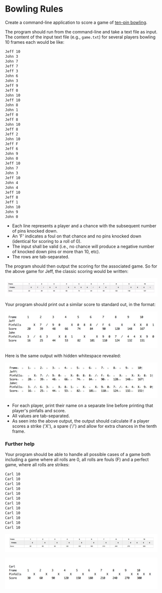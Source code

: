 # Bowling Rules

Create a command-line application to score a game of [ten-pin bowling](https://en.wikipedia.org/wiki/Ten-pin_bowling).

The program should run from the command-line and take a text file as input. The content of the input text file (e.g., `game.txt`) for several players bowling 10 frames each would be like:
```
Jeff 10
John 3
John 7
Jeff 7
Jeff 3
John 6
John 3
Jeff 9
Jeff 0
John 10
Jeff 10
John 8
John 1
Jeff 0
Jeff 8
John 10
Jeff 8
Jeff 2
John 10
Jeff F
Jeff 6
John 9
John 0
Jeff 10
John 7
John 3
Jeff 10
John 4
John 4
Jeff 10
Jeff 8
Jeff 1
John 10
John 9
John 0
```

- Each line represents a player and a chance with the subsequent number of pins knocked down.
- An 'F' indicates a foul on that chance and no pins knocked down (identical for scoring to a roll of 0).
- The input shall be valid (i.e., no chance will produce a negative number of knocked down pins or more than 10, etc).
- The rows are tab-separated.

The program should then output the scoring for the associated game. So for the above game for Jeff, the classic scoring would be written:

![bowl score](./docs/001.png)

Your program should print out a similar score to standard out, in the format:

![plain text score](./docs/002.png)

Here is the same output with hidden whitespace revealed:

![plain with spaces](./docs/003.png)

- For each player, print their name on a separate line before printing that player's pinfalls and score.
- All values are tab-separated.
- As seen into the above output, the output should calculate if a player scores a strike ('X'), a spare ('/') and allow for extra chances in the tenth frame.

### Further help

Your program should be able to handle all possible cases of a game both including a game where all rolls are 0, all rolls are fouls (F) and a perfect game, where all rolls are strikes:
```
Carl 10
Carl 10
Carl 10
Carl 10
Carl 10
Carl 10
Carl 10
Carl 10
Carl 10
Carl 10
Carl 10
Carl 10
```

![perfect score](./docs/004.png)

![perfect plain score](./docs/005.png)
